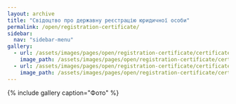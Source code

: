 ```yaml
---
layout: archive
title: "Свідоцтво про державну реєстрацію юридичної особи"
permalink: /open/registration-certificate/
sidebar:
  nav: "sidebar-menu"
gallery:
  - url: /assets/images/pages/open/registration-certificate/certificate-0.jpg
    image_path: /assets/images/pages/open/registration-certificate/certificate-0.jpg
  - url: /assets/images/pages/open/registration-certificate/certificate-1.jpg
    image_path: /assets/images/pages/open/registration-certificate/certificate-1.jpg
---
```


{% include gallery caption="Фото" %}
